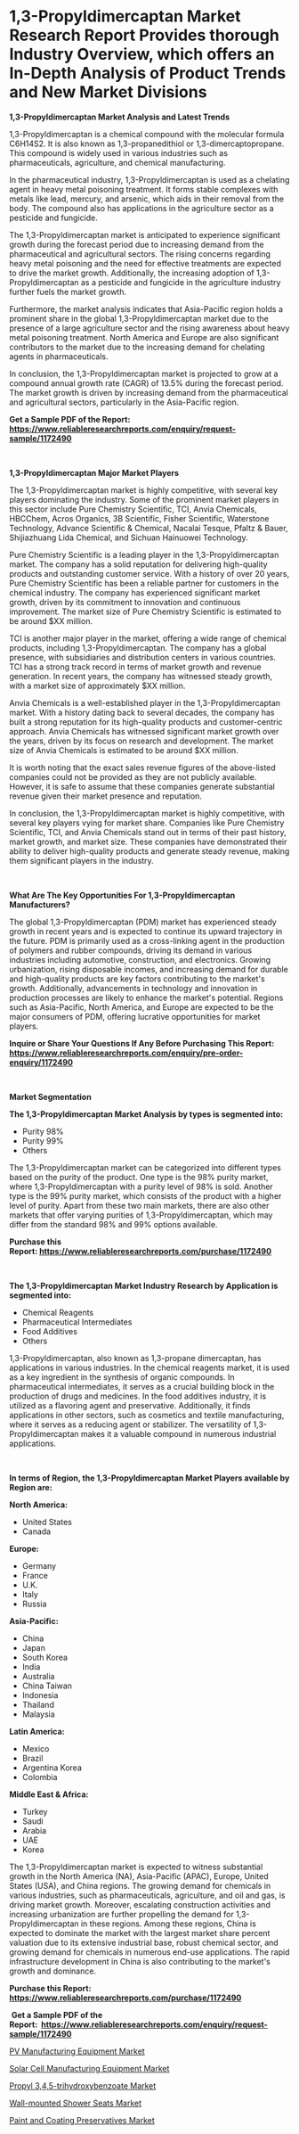 <p><h1>1,3-Propyldimercaptan Market Research Report Provides thorough Industry Overview, which offers an In-Depth Analysis of Product Trends and New Market Divisions</h1></p><p><strong>1,3-Propyldimercaptan Market Analysis and Latest Trends</strong></p>
<p><p>1,3-Propyldimercaptan is a chemical compound with the molecular formula C6H14S2. It is also known as 1,3-propanedithiol or 1,3-dimercaptopropane. This compound is widely used in various industries such as pharmaceuticals, agriculture, and chemical manufacturing.</p><p>In the pharmaceutical industry, 1,3-Propyldimercaptan is used as a chelating agent in heavy metal poisoning treatment. It forms stable complexes with metals like lead, mercury, and arsenic, which aids in their removal from the body. The compound also has applications in the agriculture sector as a pesticide and fungicide.</p><p>The 1,3-Propyldimercaptan market is anticipated to experience significant growth during the forecast period due to increasing demand from the pharmaceutical and agricultural sectors. The rising concerns regarding heavy metal poisoning and the need for effective treatments are expected to drive the market growth. Additionally, the increasing adoption of 1,3-Propyldimercaptan as a pesticide and fungicide in the agriculture industry further fuels the market growth.</p><p>Furthermore, the market analysis indicates that Asia-Pacific region holds a prominent share in the global 1,3-Propyldimercaptan market due to the presence of a large agriculture sector and the rising awareness about heavy metal poisoning treatment. North America and Europe are also significant contributors to the market due to the increasing demand for chelating agents in pharmaceuticals.</p><p>In conclusion, the 1,3-Propyldimercaptan market is projected to grow at a compound annual growth rate (CAGR) of 13.5% during the forecast period. The market growth is driven by increasing demand from the pharmaceutical and agricultural sectors, particularly in the Asia-Pacific region.</p></p>
<p><strong>Get a Sample PDF of the Report:&nbsp; <a href="https://www.reliableresearchreports.com/enquiry/request-sample/1172490">https://www.reliableresearchreports.com/enquiry/request-sample/1172490</a></strong></p>
<p>&nbsp;</p>
<p><strong>1,3-Propyldimercaptan Major Market Players</strong></p>
<p><p>The 1,3-Propyldimercaptan market is highly competitive, with several key players dominating the industry. Some of the prominent market players in this sector include Pure Chemistry Scientific, TCI, Anvia Chemicals, HBCChem, Acros Organics, 3B Scientific, Fisher Scientific, Waterstone Technology, Advance Scientific & Chemical, Nacalai Tesque, Pfaltz & Bauer, Shijiazhuang Lida Chemical, and Sichuan Hainuowei Technology.</p><p>Pure Chemistry Scientific is a leading player in the 1,3-Propyldimercaptan market. The company has a solid reputation for delivering high-quality products and outstanding customer service. With a history of over 20 years, Pure Chemistry Scientific has been a reliable partner for customers in the chemical industry. The company has experienced significant market growth, driven by its commitment to innovation and continuous improvement. The market size of Pure Chemistry Scientific is estimated to be around $XX million.</p><p>TCI is another major player in the market, offering a wide range of chemical products, including 1,3-Propyldimercaptan. The company has a global presence, with subsidiaries and distribution centers in various countries. TCI has a strong track record in terms of market growth and revenue generation. In recent years, the company has witnessed steady growth, with a market size of approximately $XX million.</p><p>Anvia Chemicals is a well-established player in the 1,3-Propyldimercaptan market. With a history dating back to several decades, the company has built a strong reputation for its high-quality products and customer-centric approach. Anvia Chemicals has witnessed significant market growth over the years, driven by its focus on research and development. The market size of Anvia Chemicals is estimated to be around $XX million.</p><p>It is worth noting that the exact sales revenue figures of the above-listed companies could not be provided as they are not publicly available. However, it is safe to assume that these companies generate substantial revenue given their market presence and reputation.</p><p>In conclusion, the 1,3-Propyldimercaptan market is highly competitive, with several key players vying for market share. Companies like Pure Chemistry Scientific, TCI, and Anvia Chemicals stand out in terms of their past history, market growth, and market size. These companies have demonstrated their ability to deliver high-quality products and generate steady revenue, making them significant players in the industry.</p></p>
<p>&nbsp;</p>
<p><strong>What Are The Key Opportunities For 1,3-Propyldimercaptan Manufacturers?</strong></p>
<p><p>The global 1,3-Propyldimercaptan (PDM) market has experienced steady growth in recent years and is expected to continue its upward trajectory in the future. PDM is primarily used as a cross-linking agent in the production of polymers and rubber compounds, driving its demand in various industries including automotive, construction, and electronics. Growing urbanization, rising disposable incomes, and increasing demand for durable and high-quality products are key factors contributing to the market's growth. Additionally, advancements in technology and innovation in production processes are likely to enhance the market's potential. Regions such as Asia-Pacific, North America, and Europe are expected to be the major consumers of PDM, offering lucrative opportunities for market players.</p></p>
<p><strong>Inquire or Share Your Questions If Any Before Purchasing This Report: <a href="https://www.reliableresearchreports.com/enquiry/pre-order-enquiry/1172490">https://www.reliableresearchreports.com/enquiry/pre-order-enquiry/1172490</a></strong></p>
<p>&nbsp;</p>
<p><strong>Market Segmentation</strong></p>
<p><strong>The 1,3-Propyldimercaptan Market Analysis by types is segmented into:</strong></p>
<p><ul><li>Purity 98%</li><li>Purity 99%</li><li>Others</li></ul></p>
<p><p>The 1,3-Propyldimercaptan market can be categorized into different types based on the purity of the product. One type is the 98% purity market, where 1,3-Propyldimercaptan with a purity level of 98% is sold. Another type is the 99% purity market, which consists of the product with a higher level of purity. Apart from these two main markets, there are also other markets that offer varying purities of 1,3-Propyldimercaptan, which may differ from the standard 98% and 99% options available.</p></p>
<p><strong>Purchase this Report:&nbsp;<a href="https://www.reliableresearchreports.com/purchase/1172490">https://www.reliableresearchreports.com/purchase/1172490</a></strong></p>
<p>&nbsp;</p>
<p><strong>The 1,3-Propyldimercaptan Market Industry Research by Application is segmented into:</strong></p>
<p><ul><li>Chemical Reagents</li><li>Pharmaceutical Intermediates</li><li>Food Additives</li><li>Others</li></ul></p>
<p><p>1,3-Propyldimercaptan, also known as 1,3-propane dimercaptan, has applications in various industries. In the chemical reagents market, it is used as a key ingredient in the synthesis of organic compounds. In pharmaceutical intermediates, it serves as a crucial building block in the production of drugs and medicines. In the food additives industry, it is utilized as a flavoring agent and preservative. Additionally, it finds applications in other sectors, such as cosmetics and textile manufacturing, where it serves as a reducing agent or stabilizer. The versatility of 1,3-Propyldimercaptan makes it a valuable compound in numerous industrial applications.</p></p>
<p>&nbsp;</p>
<p><strong>In terms of Region, the 1,3-Propyldimercaptan Market Players available by Region are:</strong></p>
<p>
    <p> <strong> North America: </strong>
        <ul>
            <li>United States</li>
            <li>Canada</li>
        </ul>
        </p> 
    <p> <strong> Europe: </strong>
        <ul>
            <li>Germany</li>
            <li>France</li>
            <li>U.K.</li>
            <li>Italy</li>
            <li>Russia</li>
        </ul>
        </p> 
    <p> <strong> Asia-Pacific: </strong>
        <ul>
            <li>China</li>
            <li>Japan</li>
            <li>South Korea</li>
            <li>India</li>
            <li>Australia</li>
            <li>China Taiwan</li>
            <li>Indonesia</li>
            <li>Thailand</li>
            <li>Malaysia</li>
        </ul>
        </p> 
    <p> <strong> Latin America: </strong>
        <ul>
            <li>Mexico</li>
            <li>Brazil</li>
            <li>Argentina Korea</li>
            <li>Colombia</li>
        </ul>
        </p> 
    <p> <strong> Middle East & Africa: </strong>
        <ul>
            <li>Turkey</li>
            <li>Saudi</li>
            <li>Arabia</li>
            <li>UAE</li>
            <li>Korea</li>
        </ul>
    </p>
    </p>
<p><p>The 1,3-Propyldimercaptan market is expected to witness substantial growth in the North America (NA), Asia-Pacific (APAC), Europe, United States (USA), and China regions. The growing demand for chemicals in various industries, such as pharmaceuticals, agriculture, and oil and gas, is driving market growth. Moreover, escalating construction activities and increasing urbanization are further propelling the demand for 1,3-Propyldimercaptan in these regions. Among these regions, China is expected to dominate the market with the largest market share percent valuation due to its extensive industrial base, robust chemical sector, and growing demand for chemicals in numerous end-use applications. The rapid infrastructure development in China is also contributing to the market's growth and dominance.</p></p>
<p><strong>Purchase this Report: <a href="https://www.reliableresearchreports.com/purchase/1172490">https://www.reliableresearchreports.com/purchase/1172490</a></strong></p>
<p>&nbsp;<strong>Get a Sample PDF of the Report:&nbsp;&nbsp;<a href="https://www.reliableresearchreports.com/enquiry/request-sample/1172490">https://www.reliableresearchreports.com/enquiry/request-sample/1172490</a></strong></p>
<p><strong></strong></p>
<p><p><a href="https://medium.com/@isidrowolff1966/pv-manufacturing-equipment-market-size-growth-forecast-2023-2030-5fd9267a3692">PV Manufacturing Equipment Market</a></p><p><a href="https://medium.com/@ginawindler1965/solar-cell-manufacturing-equipment-market-size-growth-forecast-2023-2030-4863bf000371">Solar Cell Manufacturing Equipment Market</a></p><p><a href="https://www.linkedin.com/pulse/decoding-propyl-345-trihydroxybenzoate-market-deep-dive/">Propyl 3,4,5-trihydroxybenzoate Market</a></p><p><a href="https://www.linkedin.com/pulse/wall-mounted-shower-seats-market-research-report/">Wall-mounted Shower Seats Market</a></p><p><a href="https://www.linkedin.com/pulse/paint-coating-preservatives-market-research-report-unlocks/">Paint and Coating Preservatives Market</a></p></p>
